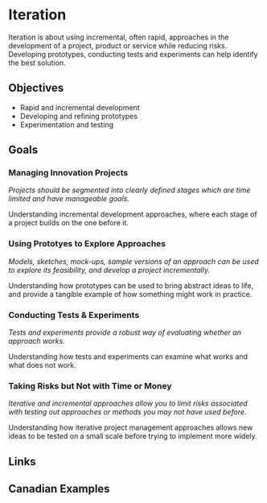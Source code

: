 # Iteration

Iteration is about using incremental, often rapid, approaches in the development of a project, product or service while reducing risks. Developing prototypes, conducting tests and experiments can help identify the best solution.

## Objectives

- Rapid and incremental development
- Developing and refining prototypes
- Experimentation and testing

## Goals

### Managing Innovation Projects

*Projects should be segmented into clearly defined stages which are time limited and have manageable goals.*

Understanding incremental development 
approaches, where each stage of a project 
builds on the one before it.

### Using Prototyes to Explore Approaches

*Models, sketches, mock-ups, sample versions of an approach can be used to explore its feasibility, and develop a project incrementally.*

Understanding how prototypes can be 
used to bring abstract ideas to life, and 
provide a tangible example of how 
something might work in practice.

### Conducting Tests & Experiments

*Tests and experiments provide a robust way of evaluating whether an approach works.*

Understanding how tests and experiments 
can examine what works and what does 
not work.


### Taking Risks but Not with Time or Money

*Iterative and incremental approaches allow you to limit risks associated with testing out approaches or methods you may not have used before.*

Understanding how iterative project 
management approaches allows new 
ideas to be tested on a small scale before 
trying to implement more widely.

## Links

## Canadian Examples

